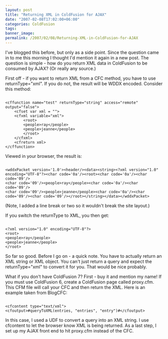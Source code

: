 ```yaml
---
layout: post
title: "Returning XML in ColdFusion for AJAX"
date: "2007-02-08T17:02:00+06:00"
categories: ColdFusion 
tags: 
banner_image: 
permalink: /2007/02/08/Returning-XML-in-ColdFusion-for-AJAX
---
```


I've blogged this before, but only as a side point. Since the question came in to me this morning I thought I'd mention it again in a new post. The question is simple - how do you return XML data in ColdFusion to be consumed by AJAX? (Or really any source.)
<!--more-->
First off - if you want to return XML from a CFC method, you have to use returnType="xml". If you do not, the result will be WDDX encoded. Consider this method:

<pre><code class="language-markup">
&lt;cffunction name="test" returnType="string" access="remote" output="false"&gt;
	&lt;cfset var xml = ""&gt;
	&lt;cfxml variable="xml"&gt;
		&lt;root&gt;
		&lt;people&gt;ray&lt;/people&gt;
		&lt;people&gt;jeanne&lt;/people&gt;
		&lt;/root&gt;
	&lt;/cfxml&gt;
	&lt;cfreturn xml&gt;
&lt;/cffunction&gt;
</code></pre>

Viewed in your browser, the result is:

<pre><code class="language-markup">
&lt;wddxPacket version='1.0'&gt;&lt;header/&gt;&lt;data&gt;&lt;string&gt;&lt;?xml version="1.0" encoding="UTF-8"?&gt;&lt;char code='0a'/&gt;&lt;root&gt;&lt;char code='0a'/&gt;&lt;char code='09'/&gt;
&lt;char code='09'/&gt;&lt;people&gt;ray&lt;/people&gt;&lt;char code='0a'/&gt;&lt;char code='09'/&gt;
&lt;char code='09'/&gt;&lt;people&gt;jeanne&lt;/people&gt;&lt;char code='0a'/&gt;&lt;char code='09'/&gt;&lt;char code='09'/&gt;&lt;/root&gt;&lt;/string&gt;&lt;/data&gt;&lt;/wddxPacket&gt;
</code></pre>

(Note, I added a line break or two so it wouldn't break the site layout.)

If you switch the returnType to XML, you then get:

<pre><code class="language-markup">
&lt;?xml version="1.0" encoding="UTF-8"?&gt;
&lt;root&gt;
&lt;people&gt;ray&lt;/people&gt;
&lt;people&gt;jeanne&lt;/people&gt;
&lt;/root&gt;
</code></pre>

So far so good. Before I go on - a quick note. You have to actually return an XML string or XML object. You can't just return a query and expect the returnType="xml" to convert it for you. That would be nice probably. 

What if you don't have ColdFusion 7? First - buy it and mention my name! If you must use ColdFusion 6, create a ColdFusion page called proxy.cfm. This CFM file will call your CFC and then return the XML. Here is an example taken from BlogCFC:

<pre><code class="language-markup">
&lt;cfcontent type="text/xml"&gt;	
&lt;cfoutput&gt;#queryToXML(entries, "entries", "entry")#&lt;/cfoutput&gt;
</code></pre>

In this case, I used a UDF to convert a query into an XML string. I use cfcontent to let the browser know XML is being returned. As a last step, I set up my AJAX front end to hit proxy.cfm instead of the CFC.